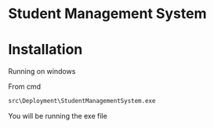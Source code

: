 # Student Management System 





# Installation

Running on windows

From cmd 

```cmd
src\Deployment\StudentManagementSystem.exe
```

You will be running the exe file

